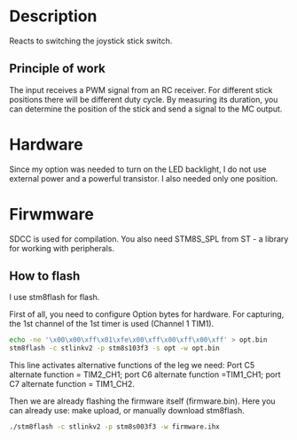 # Description

Reacts to switching the joystick stick switch.

## Principle of work

The input receives a PWM signal from an RC receiver. For different stick positions there will be different duty cycle. By measuring its duration, you can determine the position of the stick and send a signal to the MC output.

# Hardware

Since my option was needed to turn on the LED backlight, I do not use external power and a powerful transistor. I also needed only one position.

# Firwmware

SDCC is used for compilation. You also need STM8S_SPL from ST - a library for working with peripherals.

## How to flash

I use stm8flash for flash.

First of all, you need to configure Option bytes for hardware. For capturing, the 1st channel of the 1st timer is used (Channel 1 TIM1).

```bash
echo -ne '\x00\x00\xff\x01\xfe\x00\xff\x00\xff\x00\xff' > opt.bin
stm8flash -c stlinkv2 -p stm8s103f3 -s opt -w opt.bin
```

This line activates alternative functions of the leg we need: Port C5 alternate function = TIM2_CH1; port C6 alternate function =TIM1_CH1; port C7 alternate function = TIM1_CH2.

Then we are already flashing the firmware itself (firmware.bin). Here you can already use: make upload, or manually download stm8flash.

```bash
./stm8flash -c stlinkv2 -p stm8s003f3 -w firmware.ihx
```
